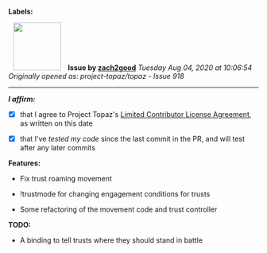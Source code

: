 **Labels:**



<a href="https://github.com/zach2good"><img src="https://avatars3.githubusercontent.com/u/1389729?v=4" width="96" height="96" hspace="10"></img></a> **Issue by [zach2good](https://github.com/zach2good)**
_Tuesday Aug 04, 2020 at 10:06:54_
_Originally opened as: project-topaz/topaz - Issue 918_

----

<!-- place 'x' mark between square [] brackets to affirm: -->
**_I affirm:_**
- [x] that I agree to Project Topaz's [Limited Contributor License Agreement](http://project-topaz.com/blob/release/CONTRIBUTOR_AGREEMENT.md), as written on this date
- [x] that I've _tested my code_ since the last commit in the PR, and will test after any later commits

**Features:**
- Fix trust roaming movement
- !trustmode for changing engagement conditions for trusts
- Some refactoring of the movement code and trust controller

**TODO:**
- A binding to tell trusts where they should stand in battle
